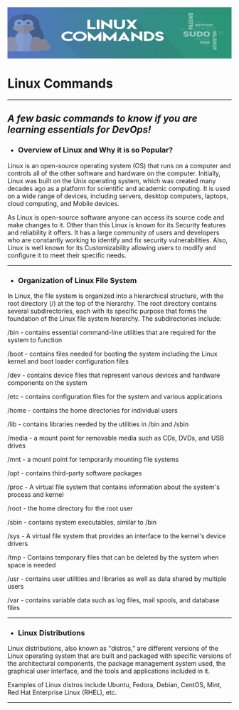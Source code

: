 <img src="/images/LinuxCommands.png" align = "center" height="115" width="505" />

# Linux Commands
---
## _A few basic commands to know if you are learning essentials for DevOps!_
+ ### Overview of Linux and Why it is so Popular?

Linux is an open-source operating system (OS) that runs on a computer and controls all of the other software and hardware on the computer. Initially, Linux was built on the Unix operating system, which was created many decades ago as a platform for scientific and academic computing. It is used on a wide range of devices, including servers, desktop computers, laptops, cloud computing, and Mobile devices.

As Linux is open-source software anyone can access its source code and make changes to it. Other than this Linux is known for its Security features and reliability it offers. It has a large community of users and developers who are constantly working to identify and fix security vulnerabilities. Also, Linux is well known for its Customizability allowing users to modify and configure it to meet their specific needs.

---

 * ###  Organization of Linux File System

In Linux, the file system is organized into a hierarchical structure, with the root directory (/) at the top of the hierarchy. The root directory contains several subdirectories, each with its specific purpose that forms the foundation of the Linux file system hierarchy. The subdirectories include:

/bin - contains essential command-line utilities that are required for the system to function

/boot - contains files needed for booting the system including the Linux kernel and boot loader configuration files

/dev - contains device files that represent various devices and hardware components on the system

/etc - contains configuration files for the system and various applications

/home - contains the home directories for individual users

/lib - contains libraries needed by the utilities in /bin and /sbin

/media - a mount point for removable media such as CDs, DVDs, and USB drives

/mnt - a mount point for temporarily mounting file systems

/opt - contains third-party software packages

/proc - A virtual file system that contains information about the system's process and kernel

/root - the home directory for the root user

/sbin - contains system executables, similar to /bin

/sys - A virtual file system that provides an interface to the kernel's device drivers

/tmp - Contains temporary files that can be deleted by the system when space is needed

/usr - contains user utilities and libraries as well as data shared by multiple users

/var - contains variable data such as log files, mail spools, and database files

---
 * ### Linux Distributions
Linux distributions, also known as "distros," are different versions of the Linux operating system that are built and packaged with specific versions of the architectural components, the package management system used, the graphical user interface, and the tools and applications included in it.

Examples of Linux distros include Ubuntu, Fedora, Debian, CentOS, Mint, Red Hat Enterprise Linux (RHEL), etc.

---
